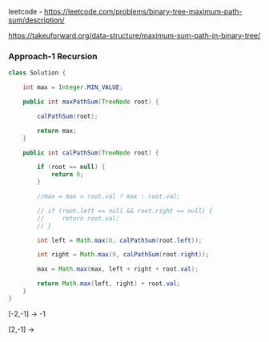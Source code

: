 leetcode - https://leetcode.com/problems/binary-tree-maximum-path-sum/description/

https://takeuforward.org/data-structure/maximum-sum-path-in-binary-tree/

### Approach-1 Recursion

```java
class Solution {

    int max = Integer.MIN_VALUE;

    public int maxPathSum(TreeNode root) {

        calPathSum(root);

        return max;
    }

    public int calPathSum(TreeNode root) {

        if (root == null) {
            return 0;
        }

        //max = max > root.val ? max : root.val;

        // if (root.left == null && root.right == null) {
        //     return root.val;
        // }

        int left = Math.max(0, calPathSum(root.left));

        int right = Math.max(0, calPathSum(root.right));

        max = Math.max(max, left + right + root.val);

        return Math.max(left, right) + root.val;
    }
}
```

[-2,-1] &rarr; -1

[2,-1] &rarr; 

